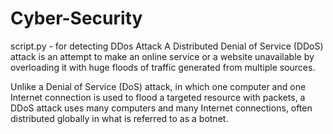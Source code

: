 # Cyber-Security
script.py - for detecting DDos Attack
A Distributed Denial of Service (DDoS) attack is an attempt to make an online service or a website unavailable by overloading it with huge floods of traffic generated from multiple sources.

Unlike a Denial of Service (DoS) attack, in which one computer and one Internet connection is used to flood a targeted resource with packets, a DDoS attack uses many computers and many Internet connections, often distributed globally in what is referred to as a botnet. 
